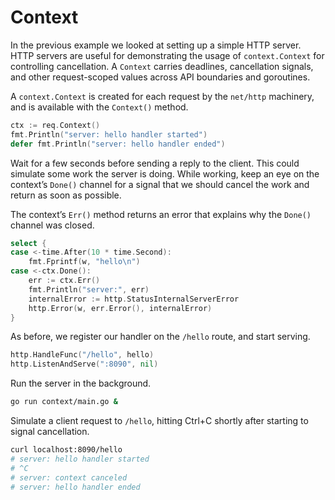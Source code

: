 # Context

In the previous example we looked at setting up a simple HTTP server. HTTP servers are useful for demonstrating the usage of `context.Context` for controlling cancellation. A `Context` carries deadlines, cancellation signals, and other request-scoped values across API boundaries and goroutines.

A `context.Context` is created for each request by the `net/http` machinery, and is available with the `Context()` method.

```go
ctx := req.Context()
fmt.Println("server: hello handler started")
defer fmt.Println("server: hello handler ended")
```

Wait for a few seconds before sending a reply to the client. This could simulate some work the server is doing. While working, keep an eye on the context’s `Done()` channel for a signal that we should cancel the work and return as soon as possible.

The context’s `Err()` method returns an error that explains why the `Done()` channel was closed.

```go
select {
case <-time.After(10 * time.Second):
    fmt.Fprintf(w, "hello\n")
case <-ctx.Done():
    err := ctx.Err()
    fmt.Println("server:", err)
    internalError := http.StatusInternalServerError
    http.Error(w, err.Error(), internalError)
}
```

As before, we register our handler on the `/hello` route, and start serving.

```go
http.HandleFunc("/hello", hello)
http.ListenAndServe(":8090", nil)
```

Run the server in the background.

```sh
go run context/main.go &
```

Simulate a client request to `/hello`, hitting Ctrl+C shortly after starting to signal cancellation.

```sh
curl localhost:8090/hello
# server: hello handler started
# ^C
# server: context canceled
# server: hello handler ended
```
